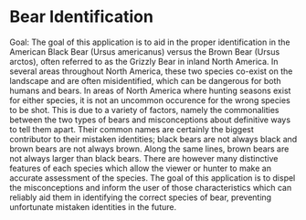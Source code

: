 #  Bear Identification

Goal: The goal of this application is to aid in the proper identification in the American Black Bear (Ursus americanus) versus the Brown Bear (Ursus arctos), often referred to as the Grizzly Bear in inland North America.  In several areas throughout North America, these two species co-exist on the landscape and are often misidentified, which can be dangerous for both humans and bears.  In areas of North America where hunting seasons exist for either species, it is not an uncommon occurence for the wrong species to be shot.  This is due to a variety of factors, namely the commonalities between the two types of bears and misconceptions about definitive ways to tell them apart.  Their common names are certainly the biggest contributor to their mistaken identities; black bears are not always black and brown bears are not always brown. Along the same lines, brown bears are not always larger than black bears. There are however many distinctive features of each species which allow the viewer or hunter to make an accurate assessment of the species.  The goal of this application is to dispel the misconceptions and inform the user of those characteristics which can reliably aid them in identifying the correct species of bear, preventing unfortunate mistaken identities in the future. 

